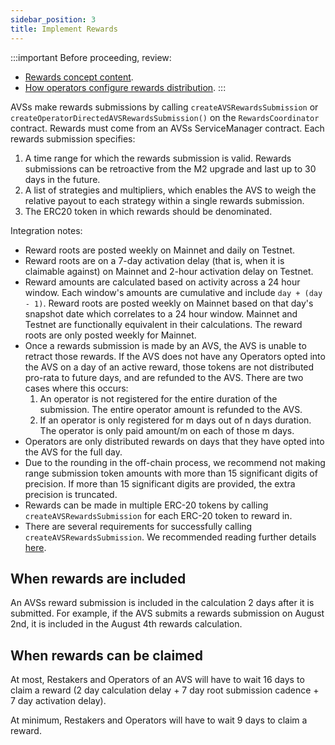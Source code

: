 ```yaml
---
sidebar_position: 3
title: Implement Rewards
---
```


:::important
Before proceeding, review:
* [Rewards concept content](../../eigenlayer/concepts/rewards.md).
* [How operators configure rewards distribution](../../operators/operator-guides/operator-rewards-config.md).
:::

AVSs make rewards submissions by calling `createAVSRewardsSubmission` or `createOperatorDirectedAVSRewardsSubmission()` on 
the `RewardsCoordinator` contract. Rewards must come from an AVSs ServiceManager contract. Each rewards submission specifies:  

1. A time range for which the rewards submission is valid. Rewards submissions can be retroactive from the M2 upgrade and last up to 30 days in the future.
2. A list of strategies and multipliers, which enables the AVS to weigh the relative payout to each strategy within a single rewards submission.
3. The ERC20 token in which rewards should be denominated.

Integration notes:
- Reward roots are posted weekly on Mainnet and daily on Testnet.
- Reward roots are on a 7-day activation delay (that is, when it is claimable against) on Mainnet and 2-hour activation delay on Testnet.
- Reward amounts are calculated based on activity across a 24 hour window. Each window's amounts are cumulative and include `day + (day - 1)`. 
Reward roots are posted weekly on Mainnet based on that day's snapshot date which correlates to a 24 hour window. Mainnet and Testnet are functionally 
equivalent in their calculations. The reward roots are only posted weekly for Mainnet.
- Once a rewards submission is made by an AVS, the AVS is unable to retract those rewards. If the AVS does not have any Operators opted into 
the AVS on a day of an active reward, those tokens are not distributed pro-rata to future days, and are refunded to the AVS. There are two cases where this occurs:
    1. An operator is not registered for the entire duration of the submission. The entire operator amount is refunded to the AVS.
    2. If an operator is only registered for m days out of n days duration. The operator is only paid amount/m on each of those m days.
- Operators are only distributed rewards on days that they have opted into the AVS for the full day.
- Due to the rounding in the off-chain process, we recommend not making range submission token amounts with more than 15 significant digits of precision. 
If more than 15 significant digits are provided, the extra precision is truncated.
- Rewards can be made in multiple ERC-20 tokens by calling `createAVSRewardsSubmission` for each ERC-20 token to reward in.  
- There are several requirements for successfully calling `createAVSRewardsSubmission`. We recommended reading further details [here](https://github.com/Layr-Labs/eigenlayer-contracts/blob/dev/docs/core/RewardsCoordinator.md#createavsrewardssubmission).

## When rewards are included

An AVSs reward submission is included in the calculation 2 days after it is submitted. For example, if the AVS submits a 
rewards submission on August 2nd, it is included in the August 4th rewards calculation.

## When rewards can be claimed

At most, Restakers and Operators of an AVS will have to wait 16 days to claim a reward (2 day calculation delay + 7 day root
submission cadence + 7 day activation delay). 

At minimum, Restakers and Operators will have to wait 9 days to claim a reward.
